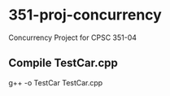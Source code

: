 # 351-proj-concurrency
Concurrency Project for CPSC 351-04

## Compile TestCar.cpp
g++ -o TestCar TestCar.cpp
